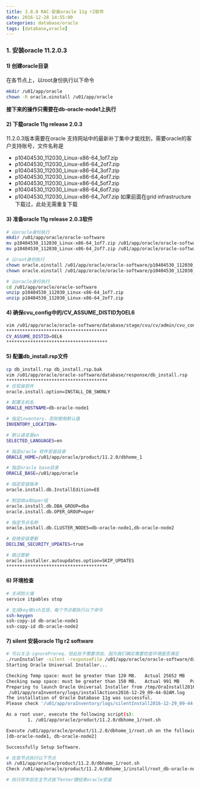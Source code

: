 ```yaml
---
title: 3.8.0 RAC-安装oracle 11g r2软件
date: 2016-12-28 14:55:00
categories: database/oracle
tags: [database,oracle]
---
```


### 1. 安装oracle 11.2.0.3
#### 1) 创建oracle目录
在各节点上，以root身份执行以下命令
``` bash
mkdir /u01/app/oracle
chown -R oracle.oinstall /u01/app/oracle
```

**接下来的操作只需要在db-oracle-node1上执行**

#### 2) 下载oracle 11g release 2.0.3
11.2.0.3版本需要在oracle 支持网站中的最新补丁集中才能找到，需要oracle的客户支持账号，文件名称是
- p10404530_112030_Linux-x86-64_1of7.zip
- p10404530_112030_Linux-x86-64_2of7.zip
- p10404530_112030_Linux-x86-64_3of7.zip
- p10404530_112030_Linux-x86-64_4of7.zip
- p10404530_112030_Linux-x86-64_5of7.zip
- p10404530_112030_Linux-x86-64_6of7.zip
- p10404530_112030_Linux-x86-64_7of7.zip
如果前面在grid infrastructure下载过，此处无需重复下载

#### 3) 准备oracle 11g release 2.0.3软件
``` bash
# 以oracle身份执行
mkdir /u01/app/oracle/oracle-software
mv p10404530_112030_Linux-x86-64_1of7.zip /u01/app/oracle/oracle-software/
mv p10404530_112030_Linux-x86-64_2of7.zip /u01/app/oracle/oracle-software/

# 以root身份执行
chown oracle.oinstall /u01/app/oracle/oracle-software/p10404530_112030_Linux-x86-64_1of7.zip
chown oracle.oinstall /u01/app/oracle/oracle-software/p10404530_112030_Linux-x86-64_2of7.zip

# 以oracle身份执行
cd /u01/app/oracle/oracle-software
unzip p10404530_112030_Linux-x86-64_1of7.zip
unzip p10404530_112030_Linux-x86-64_2of7.zip
```

#### 4) 确保cvu_config中的/CV_ASSUME_DISTID为OEL6
``` bash
vim /u01/app/oracle/oracle-software/database/stage/cvu/cv/admin/cvu_config
**************************************
CV_ASSUME_DISTID=OEL6
**************************************
```

#### 5) 配置db_install.rsp文件

``` bash
cp db_install.rsp db_install.rsp.bak
vim /u01/app/oracle/oracle-software/database/response/db_install.rsp
**************************************
# 仅安装软件
oracle.install.option=INSTALL_DB_SWONLY

# 配置主机名
ORACLE_HOSTNAME=db-oracle-node1

# 指定inventory，否则使用默认值
INVENTORY_LOCATION=

# 默认语言是en
SELECTED_LANGUAGES=en

# 指定oracle 软件安装目录
ORACLE_HOME=/u01/app/oracle/product/11.2.0/dbhome_1

# 指定oracle base目录
ORACLE_BASE=/u01/app/oracle

# 指定安装版本
oracle.install.db.InstallEdition=EE

# 制定dba和oper组
oracle.install.db.DBA_GROUP=dba
oracle.install.db.OPER_GROUP=oper

# 指定节点名称
oracle.install.db.CLUSTER_NODES=db-oracle-node1,db-oracle-node2

# 拒绝安装更新
DECLINE_SECURITY_UPDATES=true

# 跳过更新
oracle.installer.autoupdates.option=SKIP_UPDATES
**************************************
```

#### 6) 环境检查
``` bash
# 关闭防火墙
service itpables stop

# 生成key做ssh互信，每个节点都执行以下命令
ssh-keygen
ssh-copy-id db-oracle-node1
ssh-copy-id db-oracle-node2
```

#### 7) silent 安装oracle 11g r2 software
``` bash
# 可以关注-ignorePrereq，但此处不需要添加，因为我们确实需要检查环境是否满足
./runInstaller -silent -responseFile /u01/app/oracle/oracle-software/database/response/db_install.rsp
Starting Oracle Universal Installer...

Checking Temp space: must be greater than 120 MB.   Actual 25652 MB    Passed
Checking swap space: must be greater than 150 MB.   Actual 991 MB    Passed
Preparing to launch Oracle Universal Installer from /tmp/OraInstall2016-12-29_09-44-02AM. Please wait ...[oracle@db-oracle-node1 database]$ You can find the log of this install session at:
 /u01/app/oraInventory/logs/installActions2016-12-29_09-44-02AM.log
The installation of Oracle Database 11g was successful.
Please check '/u01/app/oraInventory/logs/silentInstall2016-12-29_09-44-02AM.log' for more details.

As a root user, execute the following script(s):
        1. /u01/app/oracle/product/11.2.0/dbhome_1/root.sh

Execute /u01/app/oracle/product/11.2.0/dbhome_1/root.sh on the following nodes:
[db-oracle-node1, db-oracle-node2]

Successfully Setup Software.

# 在各节点执行以下节点
sh /u01/app/oracle/product/11.2.0/dbhome_1/root.sh
Check /u01/app/oracle/product/11.2.0/dbhome_1/install/root_db-oracle-node1.oratest.com_2016-12-29_10-03-18.log for the output of root script

# 执行完毕后在主节点按下enter键结束oracle安装
```

